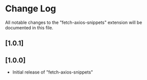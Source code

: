 # Change Log

All notable changes to the "fetch-axios-snippets" extension will be documented in this file.

## [1.0.1]

## [1.0.0]

- Initial release of "fetch-axios-snippets"
